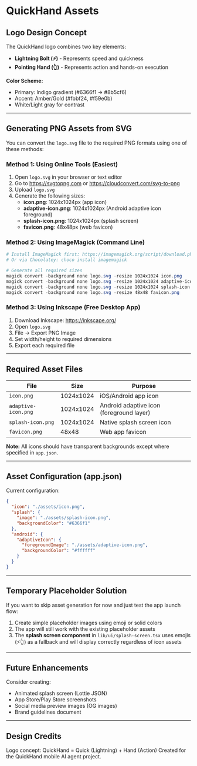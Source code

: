 # QuickHand Assets

## Logo Design Concept
The QuickHand logo combines two key elements:
- **Lightning Bolt (⚡)** - Represents speed and quickness
- **Pointing Hand (👆)** - Represents action and hands-on execution

**Color Scheme:**
- Primary: Indigo gradient (#6366f1 → #8b5cf6)
- Accent: Amber/Gold (#fbbf24, #f59e0b)
- White/Light gray for contrast

---

## Generating PNG Assets from SVG

You can convert the `logo.svg` file to the required PNG formats using one of these methods:

### Method 1: Using Online Tools (Easiest)
1. Open `logo.svg` in your browser or text editor
2. Go to https://svgtopng.com or https://cloudconvert.com/svg-to-png
3. Upload `logo.svg`
4. Generate the following sizes:
   - **icon.png**: 1024x1024px (app icon)
   - **adaptive-icon.png**: 1024x1024px (Android adaptive icon foreground)
   - **splash-icon.png**: 1024x1024px (splash screen)
   - **favicon.png**: 48x48px (web favicon)

### Method 2: Using ImageMagick (Command Line)
```powershell
# Install ImageMagick first: https://imagemagick.org/script/download.php
# Or via Chocolatey: choco install imagemagick

# Generate all required sizes
magick convert -background none logo.svg -resize 1024x1024 icon.png
magick convert -background none logo.svg -resize 1024x1024 adaptive-icon.png
magick convert -background none logo.svg -resize 1024x1024 splash-icon.png
magick convert -background none logo.svg -resize 48x48 favicon.png
```

### Method 3: Using Inkscape (Free Desktop App)
1. Download Inkscape: https://inkscape.org/
2. Open `logo.svg`
3. File → Export PNG Image
4. Set width/height to required dimensions
5. Export each required file

---

## Required Asset Files

| File | Size | Purpose |
|------|------|---------|
| `icon.png` | 1024x1024 | iOS/Android app icon |
| `adaptive-icon.png` | 1024x1024 | Android adaptive icon (foreground layer) |
| `splash-icon.png` | 1024x1024 | Native splash screen icon |
| `favicon.png` | 48x48 | Web app favicon |

**Note:** All icons should have transparent backgrounds except where specified in `app.json`.

---

## Asset Configuration (app.json)

Current configuration:
```json
{
  "icon": "./assets/icon.png",
  "splash": {
    "image": "./assets/splash-icon.png",
    "backgroundColor": "#6366f1"
  },
  "android": {
    "adaptiveIcon": {
      "foregroundImage": "./assets/adaptive-icon.png",
      "backgroundColor": "#ffffff"
    }
  }
}
```

---

## Temporary Placeholder Solution

If you want to skip asset generation for now and just test the app launch flow:

1. Create simple placeholder images using emoji or solid colors
2. The app will still work with the existing placeholder assets
3. The **splash screen component** in `lib/ui/splash-screen.tsx` uses emojis (⚡👆) as a fallback and will display correctly regardless of icon assets

---

## Future Enhancements

Consider creating:
- Animated splash screen (Lottie JSON)
- App Store/Play Store screenshots
- Social media preview images (OG images)
- Brand guidelines document

---

## Design Credits

Logo concept: QuickHand = Quick (Lightning) + Hand (Action)
Created for the QuickHand mobile AI agent project.

